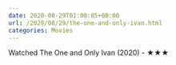 ```yaml
---
date: 2020-08-29T01:00:05+00:00
url: /2020/08/29/the-one-and-only-ivan.html
categories: Movies
---
```

Watched The One and Only Ivan (2020) - ★★★




